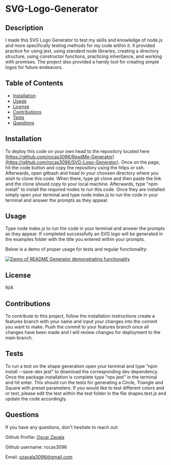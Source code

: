 
# SVG-Logo-Generator
        
## Description
I made this SVG Logo Generator to test my skills and knowledge of node.js and more specifically testing methods for my code within it. It provided practice for using jest, using standard node libraries, creating a directory structure, using constructor functions, practicing inheritance, and working with promises. The project also provided a handy tool for creating simple logos for future endeavors.

## Table of Contents
- [Installation](#installation)
- [Usage](#usage)
- [License](#license)
- [Contributions](#contributions)
- [Tests](#tests)
- [Questions](#questions)

## Installation
To deploy this code on your own head to the repository located here [https://github.com/rocas3096/ReadMe-Generator](https://github.com/rocas3096/SVG-Logo-Generator). Once on the page, hit the code button and copy the repository using the https or ssh. Afterwards, open gitbash and head to your choosen directory where you wish to clone this code. When there, type git clone and then paste the link and the clone should copy to your local machine. Afterwards, type "npm install" to install the required nodes to run this code. Once they are installed simply open your terminal and type node index.js to run the code in your terminal and answer the prompts as they appear.

## Usage
Type node index.js to run the code in your terminal and answer the prompts as they appear. If completed successfully an SVG logo will be generated in the examples folder with the title you entered within your prompts.

Below is a demo of proper usage for tests and regular functionality:

[![Demo of README Generator demonstrating functionality](https://drive.google.com/thumbnail?id=1Nz4OKO5E3kVdXs8ykXrLFF7f9tdvU6bV)](https://drive.google.com/file/d/1Nz4OKO5E3kVdXs8ykXrLFF7f9tdvU6bV/preview)

## License
N/A

## Contributions
To contribute to this project, follow the installation instructions create a features branch with your name and input your changes into the commit you want to make. Push the commit to your features branch once all changes have been made and I will review changes for deployment to the main branch.

## Tests
To run a test on the shape generation open your terminal and type "npm install --save-dev jest" to download the corresponding dev dependency. Once the package installation is complete type "npx jest" in the terminal and hit enter. This should run the tests for generating a Circle, Triangle and Square with preset parameters. If you would like to test different colors and or text, please edit the test within the test folder in the file shapes.test.js and update the code accordingly.

## Questions
If you have any questions, don't hesitate to reach out:

Github Profile: [Oscar Zavala](https://github.com/rocas3096)

Github username: rocas3096

Email: ozavala3096@gmail.com
